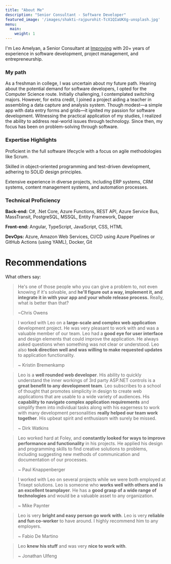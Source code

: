 ```yaml
---
title: "About Me"
description: "Senior Consultant - Software Developer"
featured_image: '/images/shakti-rajpurohit-TcX1QIaUKXg-unsplash.jpg'
menu:
  main:
    weight: 1
---
```


I'm Leo Amelyan, a Senior Consultant at  [Improving](https://www.improving.com/) with 20+ years of experience in software development, project management, and entrepreneurship.

### My path
As a freshman in college, I was uncertain about my future path. Hearing about the potential demand for software developers, I opted for the Computer Science route. Initially challenging, I contemplated switching majors. However, for extra credit, I joined a project aiding a teacher in assembling a data capture and analysis system. Though modest—a simple app with data entry forms and grids—it ignited my passion for software development. Witnessing the practical application of my studies, I realized the ability to address real-world issues through technology. Since then, my focus has been on problem-solving through software.

### Expertise Highlights
 Proficient in the full software lifecycle with a focus on agile methodologies like Scrum.

 Skilled in object-oriented programming and test-driven development, adhering to SOLID design principles.

 Extensive experience in diverse projects, including ERP systems, CRM systems, content management systems, and automation processes.

### Technical Proficiency


**Back-end:** C#, .Net Core, Azure Functions, REST API, Azure Service Bus, MassTransit, PostgreSQL, MSSQL, Entity Framework, Dapper

**Front-end:** Angular, TypeScript, JavaScript, CSS, HTML


**DevOps:** Azure, Amazon Web Services, CI/CD using Azure Pipelines or GitHub Actions (using YAML), Docker, Git

# Recommendations
What others say:

> He's one of those people who you can give a problem to, not even knowing if it's solvable, 
> and **he'll figure out a way, implement it, and integrate it in with your app and your whole release process.** Really, what is better than that?
> 
> ~Chris Owens


> I worked with Leo on a **large-scale and complex web application** development project. He was very pleasant to work with and was a valuable member of our team. Leo had a **good eye for user interface** and design elements that could improve the application. He always asked questions when something was not clear or understood. Leo also **took direction well and was willing to make requested updates** to application functionality.
> 
> ~ Kristin Bremenkamp

> Leo is a **well rounded web developer**. His ability to quickly understand the inner workings of 3rd party ASP.NET controls is a **great benefit to any development team**. Leo subscribes to a school of thought that promotes simplicity in design to create web applications that are usable to a wide variety of audiences. His **capability to navigate complex application requirements** and simplify them into individual tasks along with his eagerness to work with many development personalities **really helped our team work together**. His upbeat spirit and enthusiasm with surely be missed.
> 
> ~ Dirk Watkins

> Leo worked hard at Foley, and **constantly looked for ways to improve performance and functionality** in his projects. He applied his design and programming skills to find creative solutions to problems, including suggesting new methods of communication and documentation of our processes.
> 
> ~ Paul Knappenberger

> I worked with Leo on several projects while we were both employed at Trisept solutions. Leo is someone who **works well with others and is an excellent teamplayer**. He has a **good grasp of a wide range of technologies** and would be a valuable asset to any organization.
> 
> ~ Mike Paynter


> Leo is very **bright and easy person go work with**. Leo is very **reliable and fun co-worker** to have around. I highly recommend him to any employers.
>
> ~ Fabio De Martino


> Leo **knew his stuff** and was very **nice to work with**.
> 
> ~ Jonathan Ulfeng


